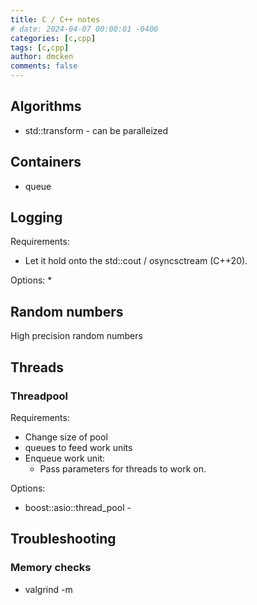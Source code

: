 ```yaml
---
title: C / C++ notes
# date: 2024-04-07 00:00:01 -0400
categories: [c,cpp]
tags: [c,cpp]
author: dmcken
comments: false
---
```


## Algorithms

* std::transform - can be paralleized

## Containers

* queue


## Logging

Requirements:
* Let it hold onto the std::cout / osyncsctream (C++20).

Options:
*

## Random numbers

High precision random numbers

## Threads

### Threadpool

Requirements:
* Change size of pool
* queues to feed work units
* Enqueue work unit:
  * Pass parameters for threads to work on.

Options:
* boost::asio::thread_pool -

## Troubleshooting

### Memory checks
* valgrind -m